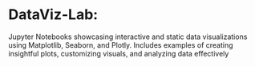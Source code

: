 # DataViz-Lab:
Jupyter Notebooks showcasing interactive and static data visualizations using Matplotlib, Seaborn, and Plotly. Includes examples of creating insightful plots, customizing visuals, and analyzing data effectively
